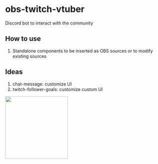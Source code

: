 # obs-twitch-vtuber
Discord bot to interact with the community

## How to use
1. Standalone components to be inserted as OBS sources or to modify existing sources 


## Ideas
1. chat-message: customize UI
2. twitch-follower-goals: customize custom UI


<img src="https://obsproject.com/assets/images/new_icon_small-r.png" width="200px"/>